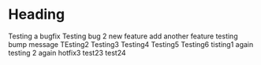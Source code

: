 # Heading

Testing a bugfix
Testing bug 2
new feature
add another feature
testing bump message
TEsting2
Testing3
Testing4
Testing5
Testing6
tisting1 again
testing 2 again
hotfix3
test23
test24
